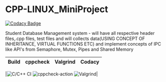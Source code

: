 # CPP-LINUX_MiniProject

[![Codacy Badge](https://api.codacy.com/project/badge/Grade/bf716aca032145b6bdc322e6fbcda3f1)](https://app.codacy.com/gh/99002458/CPP-LINUX_MiniProject?utm_source=github.com&utm_medium=referral&utm_content=99002458/CPP-LINUX_MiniProject&utm_campaign=Badge_Grade)

Student Database Management system - will have all respective header files,.cpp files, test files and will collects data(USING CONCEPT OF INHERITANCE, VIRTUAL FUNCTIONS ETC) and implement concepts of IPC like API's from Semaphore, Mutex, Pipes and Shared Memory


|Build|cppcheck|Valgrind|Codacy|
|:--:|:--:|:--:|:--:|

|![C/C++ CI](https://github.com/99002458/CPP-LINUX_MiniProject/workflows/C/C++%20CI/badge.svg?branch=master)
![cppcheck-action](https://github.com/99002458/CPP-LINUX_MiniProject/workflows/cppcheck-action/badge.svg?branch=master)
![Valgrind](https://github.com/99002458/CPP-LINUX_MiniProject/workflows/Valgrind/badge.svg?branch=master)|
